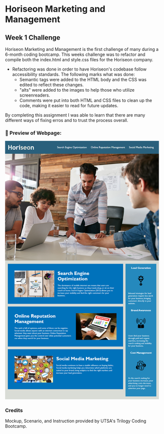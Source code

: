 # Horiseon Marketing and Management

## Week 1 Challenge

Horiseon Marketing and Management is the first challenge of many during a 6-month coding bootcamp. This weeks challenge was to refactor and compile both the index.html and style.css files for the Horiseon company.

- Refactoring was done in order to have Horiseon's codebase follow accessibility standards. The following marks what was done:
    - Semantic tags were added to the HTML body and the CSS was edited to reflect these changes.
    - "alts" were added to the images to help those who utilize screenreaders.
    - Comments were put into both HTML and CSS files to clean up the code, making it easier to read for future updates.

By completing this assignment I was able to learn that there are many different ways of fixing erros and to trust the process overall. 

### 🔹 Preview of Webpage:
![screenshot showing full front page of Horiseon site](assets/images/Horiseon-Page.png)

### Credits

Mockup, Scenario, and Instruction provided by UTSA's Trilogy Coding Bootcamp. 
